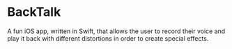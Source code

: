 # BackTalk
A fun iOS app, written in Swift, that allows the user to record their voice and play it back with different distortions in order to create special effects.
